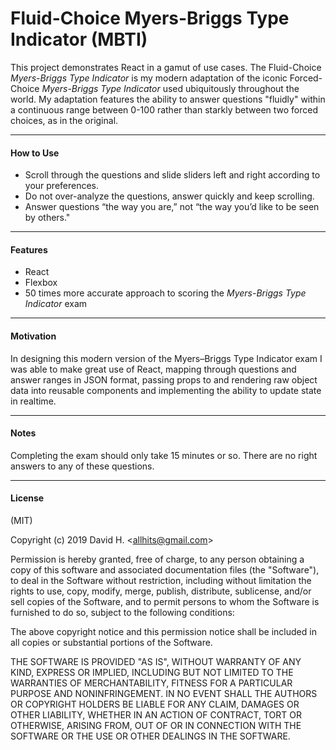 # Fluid-Choice Myers-Briggs Type Indicator (MBTI)
This project demonstrates React in a gamut of use cases. The Fluid-Choice _Myers-Briggs Type Indicator_ is my modern adaptation of the iconic Forced-Choice _Myers-Briggs Type Indicator_ used ubiquitously throughout the world. My adaptation features the ability to answer questions "fluidly" within a continuous range between 0-100 rather than starkly between two forced choices, as in the original.

_________________________

#### How to Use
* Scroll through the questions and slide sliders left and right according to your preferences.
* Do not over-analyze the questions, answer quickly and keep scrolling.
* Answer questions “the way you are,” not “the way you’d like to be seen by others."
_________________________

#### Features
- React
- Flexbox
- 50 times more accurate approach to scoring the _Myers-Briggs Type Indicator_ exam
_________________________

#### Motivation
In designing this modern version of the Myers–Briggs Type Indicator exam I was able to make great use of React, mapping through questions and answer ranges in JSON format, passing props to and rendering raw object data into reusable components and implementing the ability to update state in realtime.
_________________________

#### Notes
Completing the exam should only take 15 minutes or so. There are no right answers to any of these questions.
_________________________

#### License
(MIT)

Copyright (c) 2019 David H. &lt;allhits@gmail.com&gt;

Permission is hereby granted, free of charge, to any person obtaining a copy of this software and associated documentation files (the "Software"), to deal in the Software without restriction, including without limitation the rights to use, copy, modify, merge, publish, distribute, sublicense, and/or sell copies of the Software, and to permit persons to whom the Software is furnished to do so, subject to the following conditions:

The above copyright notice and this permission notice shall be included in all copies or substantial portions of the Software.

THE SOFTWARE IS PROVIDED "AS IS", WITHOUT WARRANTY OF ANY KIND, EXPRESS OR IMPLIED, INCLUDING BUT NOT LIMITED TO THE WARRANTIES OF MERCHANTABILITY, FITNESS FOR A PARTICULAR PURPOSE AND NONINFRINGEMENT. IN NO EVENT SHALL THE AUTHORS OR COPYRIGHT HOLDERS BE LIABLE FOR ANY CLAIM, DAMAGES OR OTHER LIABILITY, WHETHER IN AN ACTION OF CONTRACT, TORT OR OTHERWISE, ARISING FROM, OUT OF OR IN CONNECTION WITH THE SOFTWARE OR THE USE OR OTHER DEALINGS IN THE SOFTWARE.
